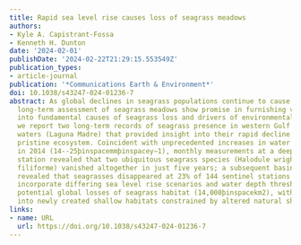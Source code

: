 ```yaml
---
title: Rapid sea level rise causes loss of seagrass meadows
authors:
- Kyle A. Capistrant-Fossa
- Kenneth H. Dunton
date: '2024-02-01'
publishDate: '2024-02-22T21:29:15.553549Z'
publication_types:
- article-journal
publication: '*Communications Earth & Environment*'
doi: 10.1038/s43247-024-01236-7
abstract: As global declines in seagrass populations continue to cause great concern,
  long-term assessment of seagrass meadows show promise in furnishing valuable clues
  into fundamental causes of seagrass loss and drivers of environmental change. Here
  we report two long-term records of seagrass presence in western Gulf of Mexico coastal
  waters (Laguna Madre) that provided insight into their rapid decline in a relatively
  pristine ecosystem. Coincident with unprecedented increases in water depth starting
  in 2014 (14--25þinspacemmþinspacey−1), monthly measurements at a deep edge fixed
  station revealed that two ubiquitous seagrass species (Halodule wrightii and Syringodium
  filiforme) vanished altogether in just five years; a subsequent basin-wide assessment
  revealed that seagrasses disappeared at 23% of 144 sentinel stations. Models that
  incorporate differing sea level rise scenarios and water depth thresholds reveal
  potential global losses of seagrass habitat (14,000þinspacekm2), with expansion
  into newly created shallow habitats constrained by altered natural shorelines.
links:
- name: URL
  url: https://doi.org/10.1038/s43247-024-01236-7
---
```

